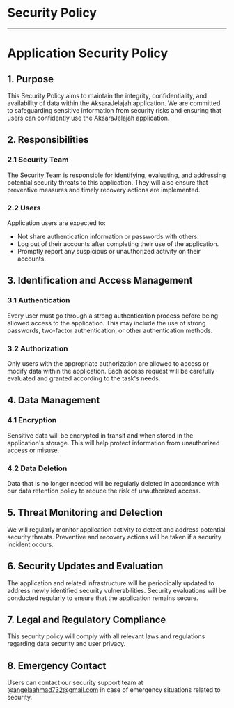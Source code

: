 # Security Policy
---
# Application Security Policy

## 1. Purpose

This Security Policy aims to maintain the integrity, confidentiality, and availability of data within the AksaraJelajah application. We are committed to safeguarding sensitive information from security risks and ensuring that users can confidently use the AksaraJelajah application.

## 2. Responsibilities

### 2.1 Security Team

The Security Team is responsible for identifying, evaluating, and addressing potential security threats to this application. They will also ensure that preventive measures and timely recovery actions are implemented.

### 2.2 Users

Application users are expected to:
- Not share authentication information or passwords with others.
- Log out of their accounts after completing their use of the application.
- Promptly report any suspicious or unauthorized activity on their accounts.

## 3. Identification and Access Management

### 3.1 Authentication

Every user must go through a strong authentication process before being allowed access to the application. This may include the use of strong passwords, two-factor authentication, or other authentication methods.

### 3.2 Authorization

Only users with the appropriate authorization are allowed to access or modify data within the application. Each access request will be carefully evaluated and granted according to the task's needs.

## 4. Data Management

### 4.1 Encryption

Sensitive data will be encrypted in transit and when stored in the application's storage. This will help protect information from unauthorized access or misuse.

### 4.2 Data Deletion

Data that is no longer needed will be regularly deleted in accordance with our data retention policy to reduce the risk of unauthorized access.

## 5. Threat Monitoring and Detection

We will regularly monitor application activity to detect and address potential security threats. Preventive and recovery actions will be taken if a security incident occurs.

## 6. Security Updates and Evaluation

The application and related infrastructure will be periodically updated to address newly identified security vulnerabilities. Security evaluations will be conducted regularly to ensure that the application remains secure.

## 7. Legal and Regulatory Compliance

This security policy will comply with all relevant laws and regulations regarding data security and user privacy.

## 8. Emergency Contact

Users can contact our security support team at @angelaahmad732@gmail.com in case of emergency situations related to security.
